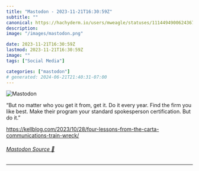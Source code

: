 ```yaml
---
title: "Mastodon - 2023-11-21T16:30:59Z"
subtitle: ""
canonical: https://hachyderm.io/users/mweagle/statuses/111449490062436768
description:
image: "/images/mastodon.png"

date: 2023-11-21T16:30:59Z
lastmod: 2023-11-21T16:30:59Z
image: ""
tags: ["Social Media"]

categories: ["mastodon"]
# generated: 2024-06-21T21:40:31-07:00
---
```

![Mastodon](/images/mastodon.png)

<p>“But no matter who you get it from, get it. Do it every year. Find the firm you like best. Make their program your standard spokesperson certification. But do it.”</p><p><a href="https://kellblog.com/2023/10/28/four-lessons-from-the-carta-communications-train-wreck/" target="_blank" rel="nofollow noopener noreferrer" translate="no"><span class="invisible">https://</span><span class="ellipsis">kellblog.com/2023/10/28/four-l</span><span class="invisible">essons-from-the-carta-communications-train-wreck/</span></a></p>


###### [Mastodon Source 🐘](https://hachyderm.io/@mweagle/111449490062436768)

___
